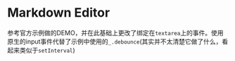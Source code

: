 # Markdown Editor
参考官方示例做的DEMO，并在此基础上更改了绑定在`textarea`上的事件。使用原生的input事件代替了示例中使用的`_.debounce`(其实并不太清楚它做了什么，看起来类似于`setInterval`)
